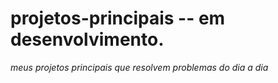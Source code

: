 # projetos-principais -- em desenvolvimento.
*meus projetos principais que resolvem problemas do dia a dia*
